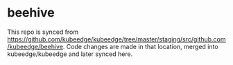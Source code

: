 # beehive

This repo is synced from https://github.com/kubeedge/kubeedge/tree/master/staging/src/github.com/kubeedge/beehive. Code changes are made in that location, merged into kubeedge/kubeedge and later synced here.
